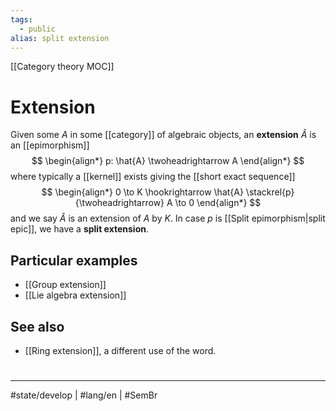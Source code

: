 ```yaml
---
tags:
  - public
alias: split extension
---
```

[[Category theory MOC]]
# Extension

Given some $A$ in some [[category]] of algebraic objects, an **extension** $\hat{A}$ is an [[epimorphism]]
$$
\begin{align*}
p: \hat{A} \twoheadrightarrow A
\end{align*}
$$
where typically a [[kernel]] exists giving the [[short exact sequence]]
$$
\begin{align*}
0 \to K \hookrightarrow \hat{A} \stackrel{p}{\twoheadrightarrow} A \to 0
\end{align*}
$$
and we say $\hat{A}$ is an extension of $A$ by $K$.
In case $p$ is [[Split epimorphism|split epic]], we have a **split extension**.

## Particular examples

- [[Group extension]]
- [[Lie algebra extension]]

## See also

- [[Ring extension]], a different use of the word.

#
---
#state/develop | #lang/en | #SemBr
